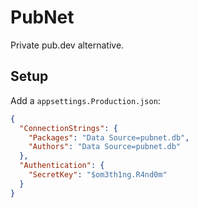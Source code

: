 # PubNet

Private pub.dev alternative.

## Setup

Add a `appsettings.Production.json`:

```json
{
  "ConnectionStrings": {
    "Packages": "Data Source=pubnet.db",
    "Authors": "Data Source=pubnet.db"
  },
  "Authentication": {
    "SecretKey": "$om3th1ng.R4nd0m"
  }
}
```

